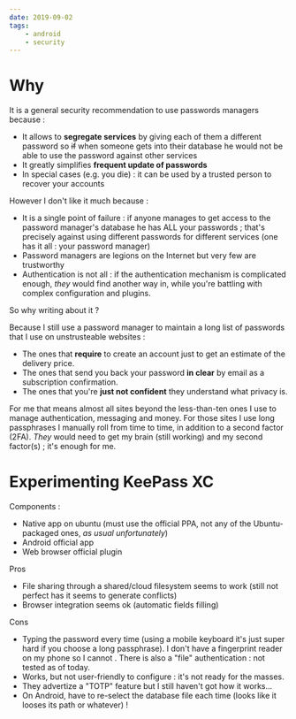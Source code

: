 ```yaml
---
date: 2019-09-02
tags:
    - android
    - security
---
```


# Why

It is a general security recommendation to use passwords managers because :

- It allows to **segregate services** by giving each of them a different password so ~~if~~ when someone gets into their database he would not be able to use the password against other services
- It greatly simplifies **frequent update of passwords**
- In special cases (e.g. you die) : it can be used by a trusted person to recover your accounts

However I don't like it much because :

- It is a single point of failure : if anyone manages to get access to the password manager's database he has ALL your passwords ; that's precisely against using different passwords for different services (one has it all : your password manager)
- Password managers are legions on the Internet but very few are trustworthy
- Authentication is not all : if the authentication mechanism is complicated enough, *they* would find another way in, while you're battling with complex configuration and plugins.

So why writing about it ?

Because I still use a password manager to maintain a long list of passwords that I use on unstrusteable websites :

- The ones that **require** to create an account just to get an estimate of the delivery price.
- The ones that send you back your password **in clear** by email as a subscription confirmation.
- The ones that you're **just not confident** they understand what privacy is.

For me that means almost all sites beyond the less-than-ten ones I use to manage authentication, messaging and money.
For those sites I use long passphrases I manually roll from time to time, in addition to a second factor (2FA). *They* would need to get my brain (still working) and my second factor(s) ; it's enough for me.


# Experimenting KeePass XC

Components :

- Native app on ubuntu (must use the official PPA, not any of the Ubuntu-packaged ones, *as usual unfortunately*)
- Android official app
- Web browser official plugin

Pros

- File sharing through a shared/cloud filesystem seems to work (still not perfect has it seems to generate conflicts)
- Browser integration seems ok (automatic fields filling)

Cons

- Typing the password every time (using a mobile keyboard it's just super hard if you choose a long passphrase). I don't have a fingerprint reader on my phone so I cannot . There is also a "file" authentication : not tested as of today.
- Works, but not user-friendly to configure : it's not ready for the masses.
- They advertize a "TOTP" feature but I still haven't got how it works...
- On Android, have to re-select the database file each time (looks like it looses its path or whatever) !
